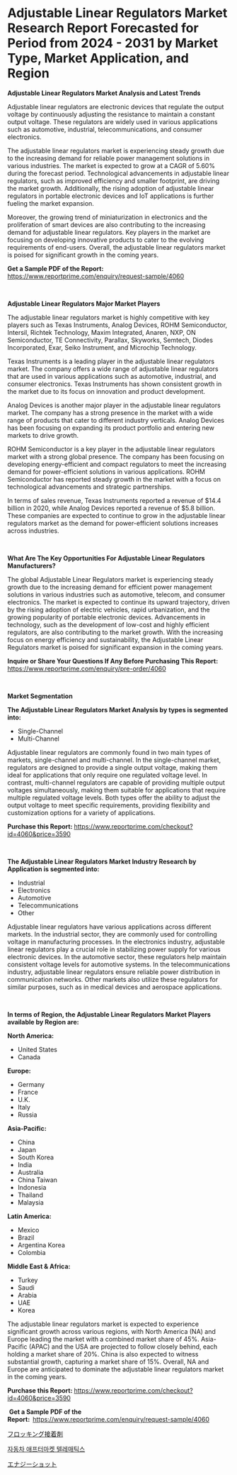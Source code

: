 <p><h1>Adjustable Linear Regulators Market Research Report Forecasted for Period from 2024 -  2031 by Market Type, Market Application, and Region</h1></p><p><strong>Adjustable Linear Regulators Market Analysis and Latest Trends</strong></p>
<p><p>Adjustable linear regulators are electronic devices that regulate the output voltage by continuously adjusting the resistance to maintain a constant output voltage. These regulators are widely used in various applications such as automotive, industrial, telecommunications, and consumer electronics.</p><p>The adjustable linear regulators market is experiencing steady growth due to the increasing demand for reliable power management solutions in various industries. The market is expected to grow at a CAGR of 5.60% during the forecast period. Technological advancements in adjustable linear regulators, such as improved efficiency and smaller footprint, are driving the market growth. Additionally, the rising adoption of adjustable linear regulators in portable electronic devices and IoT applications is further fueling the market expansion.</p><p>Moreover, the growing trend of miniaturization in electronics and the proliferation of smart devices are also contributing to the increasing demand for adjustable linear regulators. Key players in the market are focusing on developing innovative products to cater to the evolving requirements of end-users. Overall, the adjustable linear regulators market is poised for significant growth in the coming years.</p></p>
<p><strong>Get a Sample PDF of the Report:&nbsp;</strong> <a href="https://www.reportprime.com/enquiry/request-sample/4060">https://www.reportprime.com/enquiry/request-sample/4060</a></p>
<p>&nbsp;</p>
<p><strong>Adjustable Linear Regulators Major Market Players</strong></p>
<p><p>The adjustable linear regulators market is highly competitive with key players such as Texas Instruments, Analog Devices, ROHM Semiconductor, Intersil, Richtek Technology, Maxim Integrated, Anaren, NXP, ON Semiconductor, TE Connectivity, Parallax, Skyworks, Semtech, Diodes Incorporated, Exar, Seiko Instrument, and Microchip Technology.</p><p>Texas Instruments is a leading player in the adjustable linear regulators market. The company offers a wide range of adjustable linear regulators that are used in various applications such as automotive, industrial, and consumer electronics. Texas Instruments has shown consistent growth in the market due to its focus on innovation and product development.</p><p>Analog Devices is another major player in the adjustable linear regulators market. The company has a strong presence in the market with a wide range of products that cater to different industry verticals. Analog Devices has been focusing on expanding its product portfolio and entering new markets to drive growth.</p><p>ROHM Semiconductor is a key player in the adjustable linear regulators market with a strong global presence. The company has been focusing on developing energy-efficient and compact regulators to meet the increasing demand for power-efficient solutions in various applications. ROHM Semiconductor has reported steady growth in the market with a focus on technological advancements and strategic partnerships.</p><p>In terms of sales revenue, Texas Instruments reported a revenue of $14.4 billion in 2020, while Analog Devices reported a revenue of $5.8 billion. These companies are expected to continue to grow in the adjustable linear regulators market as the demand for power-efficient solutions increases across industries.</p></p>
<p>&nbsp;</p>
<p><strong>What Are The Key Opportunities For Adjustable Linear Regulators Manufacturers?</strong></p>
<p><p>The global Adjustable Linear Regulators market is experiencing steady growth due to the increasing demand for efficient power management solutions in various industries such as automotive, telecom, and consumer electronics. The market is expected to continue its upward trajectory, driven by the rising adoption of electric vehicles, rapid urbanization, and the growing popularity of portable electronic devices. Advancements in technology, such as the development of low-cost and highly efficient regulators, are also contributing to the market growth. With the increasing focus on energy efficiency and sustainability, the Adjustable Linear Regulators market is poised for significant expansion in the coming years.</p></p>
<p><strong>Inquire or Share Your Questions If Any Before Purchasing This Report:</strong> <a href="https://www.reportprime.com/enquiry/pre-order/4060">https://www.reportprime.com/enquiry/pre-order/4060</a></p>
<p>&nbsp;</p>
<p><strong>Market Segmentation</strong></p>
<p><strong>The Adjustable Linear Regulators Market Analysis by types is segmented into:</strong></p>
<p><ul><li>Single-Channel</li><li>Multi-Channel</li></ul></p>
<p><p>Adjustable linear regulators are commonly found in two main types of markets, single-channel and multi-channel. In the single-channel market, regulators are designed to provide a single output voltage, making them ideal for applications that only require one regulated voltage level. In contrast, multi-channel regulators are capable of providing multiple output voltages simultaneously, making them suitable for applications that require multiple regulated voltage levels. Both types offer the ability to adjust the output voltage to meet specific requirements, providing flexibility and customization options for a variety of applications.</p></p>
<p><strong>Purchase this Report:&nbsp;</strong><a href="https://www.reportprime.com/checkout?id=4060&price=3590">https://www.reportprime.com/checkout?id=4060&price=3590</a></p>
<p>&nbsp;</p>
<p><strong>The Adjustable Linear Regulators Market Industry Research by Application is segmented into:</strong></p>
<p><ul><li>Industrial</li><li>Electronics</li><li>Automotive</li><li>Telecommunications</li><li>Other</li></ul></p>
<p><p>Adjustable linear regulators have various applications across different markets. In the industrial sector, they are commonly used for controlling voltage in manufacturing processes. In the electronics industry, adjustable linear regulators play a crucial role in stabilizing power supply for various electronic devices. In the automotive sector, these regulators help maintain consistent voltage levels for automotive systems. In the telecommunications industry, adjustable linear regulators ensure reliable power distribution in communication networks. Other markets also utilize these regulators for similar purposes, such as in medical devices and aerospace applications.</p></p>
<p>&nbsp;</p>
<p><strong>In terms of Region, the Adjustable Linear Regulators Market Players available by Region are:</strong></p>
<p>
    <p> <strong> North America: </strong>
        <ul>
            <li>United States</li>
            <li>Canada</li>
        </ul>
        </p> 
    <p> <strong> Europe: </strong>
        <ul>
            <li>Germany</li>
            <li>France</li>
            <li>U.K.</li>
            <li>Italy</li>
            <li>Russia</li>
        </ul>
        </p> 
    <p> <strong> Asia-Pacific: </strong>
        <ul>
            <li>China</li>
            <li>Japan</li>
            <li>South Korea</li>
            <li>India</li>
            <li>Australia</li>
            <li>China Taiwan</li>
            <li>Indonesia</li>
            <li>Thailand</li>
            <li>Malaysia</li>
        </ul>
        </p> 
    <p> <strong> Latin America: </strong>
        <ul>
            <li>Mexico</li>
            <li>Brazil</li>
            <li>Argentina Korea</li>
            <li>Colombia</li>
        </ul>
        </p> 
    <p> <strong> Middle East & Africa: </strong>
        <ul>
            <li>Turkey</li>
            <li>Saudi</li>
            <li>Arabia</li>
            <li>UAE</li>
            <li>Korea</li>
        </ul>
    </p>
    </p>
<p><p>The adjustable linear regulators market is expected to experience significant growth across various regions, with North America (NA) and Europe leading the market with a combined market share of 45%. Asia-Pacific (APAC) and the USA are projected to follow closely behind, each holding a market share of 20%. China is also expected to witness substantial growth, capturing a market share of 15%. Overall, NA and Europe are anticipated to dominate the adjustable linear regulators market in the coming years.</p></p>
<p><strong>Purchase this Report: </strong><a href="https://www.reportprime.com/checkout?id=4060&price=3590">https://www.reportprime.com/checkout?id=4060&price=3590</a></p>
<p>&nbsp;<strong>Get a Sample PDF of the Report:&nbsp;&nbsp;</strong><a href="https://www.reportprime.com/enquiry/request-sample/4060">https://www.reportprime.com/enquiry/request-sample/4060</a></p>
<p><strong></strong></p>
<p><p><a href="https://medium.com/@skyleridges76856/%E6%8E%A5%E7%9D%80%E5%89%A4%E5%B8%82%E5%A0%B4%E5%B1%95%E6%9C%9B-%E7%94%A3%E6%A5%AD%E6%A6%82%E8%A6%81%E3%81%A8%E4%BA%88%E6%B8%AC-2024%E5%B9%B4%E3%81%8B%E3%82%892031%E5%B9%B4-e03b3c828b1a">フロッキング接着剤</a></p><p><a href="https://medium.com/@raymondietrich7892023/%EC%98%A4%ED%86%A0%EB%AA%A8%ED%8B%B0%EB%B8%8C-%ED%9B%84%EB%A7%88%EC%BC%93-%ED%85%94%EB%A0%88%EB%A7%A4%ED%8B%B1%EC%8A%A4-%EC%8B%9C%EC%9E%A5-%EA%B2%BD%EC%9F%81-%EB%B6%84%EC%84%9D-%EC%8B%9C%EC%9E%A5-%EB%8F%99%ED%96%A5-%EB%B0%8F-2031%EB%85%84%EA%B9%8C%EC%A7%80%EC%9D%98-%EC%98%88%EC%B8%A1-2d0659436f38">자동차 애프터마켓 텔레매틱스</a></p><p><a href="https://medium.com/@lauriank/%E3%82%A8%E3%83%8A%E3%82%B8%E3%83%BC%E3%82%B7%E3%83%A7%E3%83%83%E3%83%88%E5%B8%82%E5%A0%B4%E3%81%AE%E5%88%86%E6%9E%90-%E3%82%B0%E3%83%AD%E3%83%BC%E3%83%90%E3%83%AB%E7%94%A3%E6%A5%AD%E3%81%AE%E8%A6%8B%E9%80%9A%E3%81%97%E3%81%A8%E4%BA%88%E6%B8%AC-2024%E5%B9%B4%E3%81%8B%E3%82%892031%E5%B9%B4-6cafb15d22ba">エナジーショット</a></p></p>